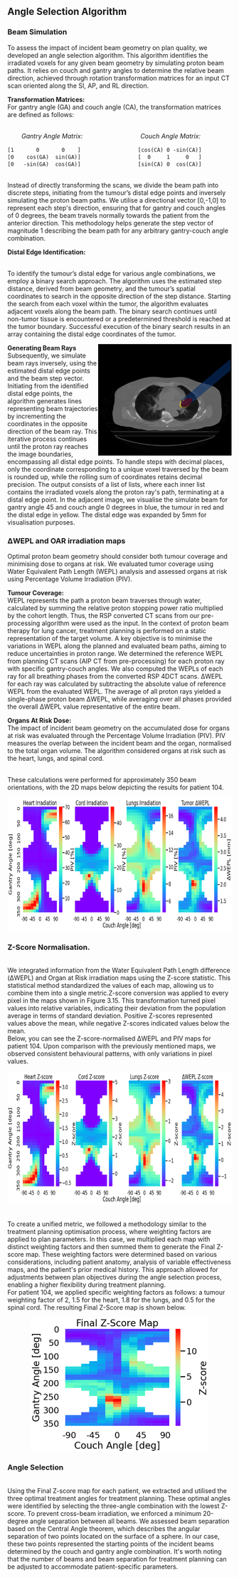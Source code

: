 ## Angle Selection Algorithm

### Beam Simulation 
To assess the impact of incident beam geometry on plan quality, we developed an angle selection algorithm. This algorithm identifies the irradiated voxels for any given beam geometry by simulating proton beam paths. It relies on couch and gantry angles to determine the relative beam direction, achieved through rotation transformation matrices for an input CT scan oriented along the SI, AP, and RL direction.

**Transformation Matrices:**
</br> For gantry angle (GA) and couch angle (CA), the transformation matrices are defined as follows:

</br> &nbsp;&nbsp;&nbsp;&nbsp;&nbsp;&nbsp;&nbsp;&nbsp;*Gantry Angle Matrix:* &nbsp;&nbsp;&nbsp;&nbsp;&nbsp;&nbsp;&nbsp;&nbsp;&nbsp;&nbsp;&nbsp;&nbsp;&nbsp;&nbsp;&nbsp;&nbsp;&nbsp;&nbsp;&nbsp;&nbsp;&nbsp;&nbsp;&nbsp;&nbsp;&nbsp;&nbsp;&nbsp;&nbsp;&nbsp;&nbsp;&nbsp; *Couch Angle Matrix:*
```plaintext                             
[1       0       0    ]                  [cos(CA) 0 -sin(CA)]
[0    cos(GA)  sin(GA)]                  [  0     1     0   ]
[0   -sin(GA)  cos(GA)]                  [sin(CA) 0  cos(CA)]
```

</br> Instead of directly transforming the scans, we divide the beam path into discrete steps, initiating from the tumour’s distal edge points and inversely simulating the proton beam paths. We utilise a directional vector [0,-1,0] to represent each step's direction, ensuring that for gantry and couch angles of 0 degrees, the beam travels normally towards the patient from the anterior direction. This methodology helps generate the step vector of magnitude 1 describing the beam path for any arbitrary gantry-couch angle combination.



**Distal Edge Identification:**

</br>To identify the tumour’s distal edge for various angle combinations, we employ a binary search approach. The algorithm uses the estimated step distance, derived from beam geometry, and the tumour’s spatial coordinates to search in the opposite direction of the step distance. Starting the search from each voxel within the tumor, the algorithm evaluates adjacent voxels along the beam path. The binary search continues until non-tumor tissue is encountered or a predetermined threshold is reached at the tumor boundary. Successful execution of the binary search results in an array containing the distal edge coordinates of the tumor.

**Generating Beam Rays**
<img align="right" width="300" height="250"  src="../Images/Angle_Selection/p104_Beam_Visualisation.png">
</br> Subsequently, we simulate beam rays inversely, using the estimated distal edge points and the beam step vector. Initiating from the identified distal edge points, the algorithm generates lines representing beam trajectories by incrementing the coordinates in the opposite direction of the beam ray. This iterative process continues until the proton ray reaches the image boundaries, encompassing all distal edge points. To handle steps with decimal places, only the coordinate corresponding to a unique voxel traversed by the beam is rounded up, while the rolling sum of coordinates retains decimal precision. The output consists of a list of lists, where each inner list contains the irradiated voxels along the proton ray's path, terminating at a distal edge point. In the adjacent image, we visualise the simulate beam for gantry angle 45 and couch angle 0 degrees in blue, the tumour in red and the distal edge in yellow. The distal edge was expanded by 5mm for visualisation purposes.


### ΔWEPL and OAR irradiation maps
Optimal proton beam geometry should consider both tumour coverage and minimising dose to organs at risk. We evaluated tumor coverage using Water Equivalent Path Length (WEPL) analysis and assessed organs at risk using Percentage Volume Irradiation (PIV).

**Tumour Coverage:**
</br> WEPL represents the path a proton beam traverses through water, calculated by summing the relative proton stopping power ratio multiplied by the cohort length. Thus, the RSP converted CT scans from our pre-processing algorithm were used as the input. In the context of proton beam therapy for lung cancer, treatment planning is performed on a static representation of the target volume. A key objective is to minimise the variations in WEPL along the planned and evaluated beam paths, aiming to reduce uncertainties in proton range.
We determined the reference WEPL from planning CT scans (AIP CT from pre-processing) for each proton ray with specific gantry-couch angles. We also computed the WEPLs of each ray for all breathing phases from the converted RSP 4DCT scans. ΔWEPL for each ray was calculated by subtracting the absolute value of reference WEPL from the evaluated WEPL. The average of all proton rays yielded a single-phase proton beam ΔWEPL, while averaging over all phases provided the overall ΔWEPL value representative of the entire beam. 

**Organs At Risk Dose:**
</br> The impact of incident beam geometry on the accumulated dose for organs at risk was evaluated through the Percentage Volume Irradiation (PIV). PIV measures the overlap between the incident beam and the organ, normalised to the total organ volume. The algorithm considered organs at risk such as the heart, lungs, and spinal cord.

</br> These calculations were performed for approximately 350 beam orientations, with the 2D maps below depicting  the results for patient 104.

<p align="center">
  <img  height="300" src="../Images/Angle_Selection/PIV_WEPL_p104.png">
</p>

### Z-Score Normalisation.
</br> We integrated information from the Water Equivalent Path Length difference (ΔWEPL) and Organ at Risk irradiation maps using the Z-score statistic. This statistical method standardized the values of each map, allowing us to combine them into a single metric.Z-score conversion was applied to every pixel in the maps shown in Figure 3.15. This transformation turned pixel values into relative variables, indicating their deviation from the population average in terms of standard deviation. Positive Z-scores represented values above the mean, while negative Z-scores indicated values below the mean.
</br> Below, you can see the Z-score-normalised ΔWEPL and PIV maps for patient 104. Upon comparison with the previously mentioned maps, we observed consistent behavioural patterns, with only variations in pixel values.

<p align="center">
  <img height="300" src="../Images/Angle_Selection/Z_Score_Values_p104.png">
</p>

</br>  To create a unified metric, we followed a methodology similar to the treatment planning optimisation process, where weighting factors are applied to plan parameters. In this case, we multiplied each map with distinct weighting factors and then summed them to generate the Final Z-score map. These weighting factors were determined based on various considerations, including patient anatomy, analysis of variable effectiveness maps, and the patient's prior medical history. This approach allowed for adjustments between plan objectives during the angle selection process, enabling a higher flexibility during treatment planning.
</br>  For patient 104, we applied specific weighting factors as follows: a tumour weighting factor of 2, 1.5 for the heart, 1.8 for the lungs, and 0.5 for the spinal cord. The resulting Final Z-Score map is shown below.

<p align="center">
  <img height="300" src="../Images/Angle_Selection/Final_Z_Score_Map_p104.png">
</p>


### Angle Selection 
</br> Using the Final Z-score map for each patient, we extracted and utilised the three optimal treatment angles for treatment planning. These optimal angles were identified by selecting the three-angle combination with the lowest Z-score. To prevent cross-beam irradiation, we enforced a minimum 20-degree angle separation between all beams. We assessed beam separation based on the Central Angle theorem, which describes the angular separation of two points located on the surface of a sphere. In our case, these two points represented the starting points of the incident beams determined by the couch and gantry angle combination. It's worth noting that the number of beams and beam separation for treatment planning can be adjusted to accommodate patient-specific parameters.

